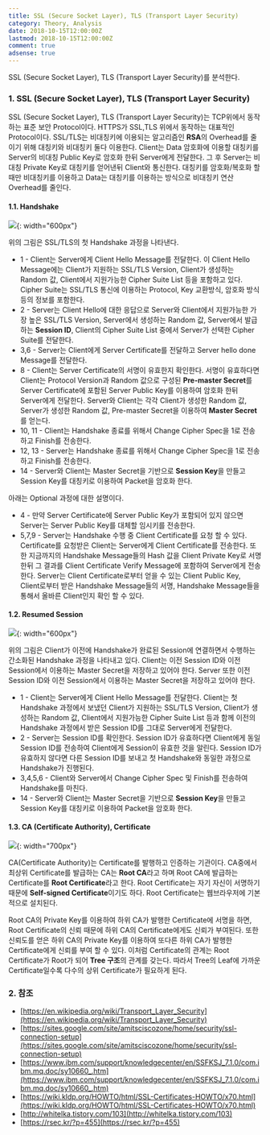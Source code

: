 ```yaml
---
title: SSL (Secure Socket Layer), TLS (Transport Layer Security)
category: Theory, Analysis
date: 2018-10-15T12:00:00Z
lastmod: 2018-10-15T12:00:00Z
comment: true
adsense: true
---
```


SSL (Secure Socket Layer), TLS (Transport Layer Security)를 분석한다.

### 1. SSL (Secure Socket Layer), TLS (Transport Layer Security)

SSL (Secure Socket Layer), TLS (Transport Layer Security)는 TCP위에서 동작하는 표준 보안 Protocol이다. HTTPS가 SSL,TLS 위에서 동작하는 대표적인 Protocol이다. SSL/TLS는 비대칭키에 이용되는 알고리즘인 **RSA**의 Overhead를 줄이기 위해 대칭키와 비대칭키 둘다 이용한다. Client는 Data 암호화에 이용할 대칭키를 Server의 비대칭 Public Key로 암호화 한뒤 Server에게 전달한다. 그 후 Server는 비대칭 Private Key로 대칭키를 얻어낸뒤 Client와 통신한다. 대칭키를 암호화/복호화 할 때만 비대칭키를 이용하고 Data는 대칭키를 이용하는 방식으로 비대칭키 연산 Overhead를 줄인다.

#### 1.1. Handshake

![]({{site.baseurl}}/images/theory_analysis/SSL,TLS/SSL,TLS_Handshake_No_Session_ID.PNG){: width="600px"}

위의 그림은 SSL/TLS의 첫 Handshake 과정을 나타낸다.

* 1 - Client는 Server에게 Client Hello Message를 전달한다. 이 Client Hello Message에는 Client가 지원하는 SSL/TLS Version, Client가 생성하는 Random 값, Client에서 지원가능한 Cipher Suite List 등을 포함하고 있다. Cipher Suite는 SSL/TLS 통신에 이용하는 Protocol, Key 교환방식, 암호화 방식 등의 정보를 포함한다.
* 2 - Server는 Client Hello에 대한 응답으로 Server와 Client에서 지원가능한 가장 높은 SSL/TLS Version, Server에서 생성하는 Random 값, Server에서 발급하는 **Session ID**, Client의 Cipher Suite List 중에서 Server가 선택한 Cipher Suite를 전달한다.
* 3,6 - Server는 Client에게 Server Certificate를 전달하고 Server hello done Message를 전달한다.
* 8 - Client는 Server Certificate의 서명이 유효한지 확인한다. 서명이 유효하다면 Client는 Protocol Version과 Random 값으로 구성된 **Pre-master Secret**를 Server Certificate에 포함된 Server Public Key를 이용하여 암호화 한뒤 Server에게 전달한다. Server와 Client는 각각 Client가 생성한 Random 값, Server가 생성한 Random 값, Pre-master Secret을 이용하여 **Master Secret**를 얻는다.
* 10, 11 - Client는 Handshake 종료를 위해서 Change Cipher Spec을 1로 전송하고 Finish를 전송한다.
* 12, 13 - Server는 Handshake 종료를 위해서 Change Cipher Spec을 1로 전송하고 Finish를 전송한다.
* 14 - Server와 Client는 Master Secret을 기반으로 **Session Key**을 만들고 Session Key를 대칭키로 이용하여 Packet을 암호화 한다.

아래는 Optional 과정에 대한 설명이다.

* 4 - 만약 Server Certificate에 Server Public Key가 포함되어 있지 않으면 Server는 Server Public Key를 대체할 임시키를 전송한다.
* 5,7,9 - Server는 Handshake 수행 중 Client Certificate를 요청 할 수 있다. Certificate를 요청받은 Client는 Server에게 Client Certificate를 전송한다. 또한 지금까지의 Handshake Message들의 Hash 값을 Client Private Key로 서명한뒤 그 결과를 Client Certificate Verify Message에 포함하여 Server에게 전송한다. Server는 Client Certificate로부터 얻을 수 있는 Client Public Key, Client로부터 받은 Handshake Message들의 서명, Handshake Message들을 통해서 올바른 Client인지 확인 할 수 있다.

#### 1.2. Resumed Session

![]({{site.baseurl}}/images/theory_analysis/SSL,TLS/SSL,TLS_Handshake_Session_ID.PNG){: width="600px"}

위의 그림은 Client가 이전에 Handshake가 완료된 Session에 연결하면서 수행하는 간소화된 Handshake 과정을 나타내고 있다. Client는 이전 Session ID와 이전 Session에서 이용하는 Master Secret을 저장하고 있어야 한다. Server 또한 이전 Session ID와 이전 Session에서 이용하는 Master Secret을 저장하고 있어야 한다.

* 1 - Client는 Server에게 Client Hello Message를 전달한다. Client는 첫 Handshake 과정에서 보냈던 Client가 지원하는 SSL/TLS Version, Client가 생성하는 Random 값, Client에서 지원가능한 Cipher Suite List 등과 함께 이전의 Handshake 과정에서 받은 Session ID를 그대로 Server에게 전달한다.
* 2 - Server는 Session ID를 확인한다. Session ID가 유효하다면 Client에게 동일 Session ID를 전송하여 Client에게 Session이 유효한 것을 알린다. Session ID가 유효하지 않다면 다른 Session ID를 보내고 첫 Handshake와 동일한 과정으로 Handshake가 진행된다.
* 3,4,5,6 - Client와 Server에서 Change Cipher Spec 및 Finish를 전송하여 Handshake를 마친다.
* 14 - Server와 Client는 Master Secret을 기반으로 **Session Key**을 만들고 Session Key를 대칭키로 이용하여 Packet을 암호화 한다.

#### 1.3. CA (Certificate Authority), Certificate

![]({{site.baseurl}}/images/theory_analysis/SSL,TLS/Certificate_Tree.PNG){: width="700px"}

CA(Certificate Authority)는 Certificate를 발행하고 인증하는 기관이다. CA중에서 최상위 Certificate를 발급하는 CA는 **Root CA**라고 하며 Root CA에 발급하는 Certificate를 **Root Certificate**라고 한다. Root Certificate는 자기 자신이 서명하기 때문에 **Self-signed Certificate**이기도 하다. Root Certificate는 웹브라우저에 기본적으로 설치된다.

Root CA의 Private Key를 이용하여 하위 CA가 발행한 Certificate에 서명을 하면, Root Certificate의 신뢰 때문에 하위 CA의 Certificate에게도 신뢰가 부여된다. 또한 신뢰도를 얻은 하위 CA의 Private Key를 이용하여 또다른 하위 CA가 발행한 Certificate에게 신뢰를 부여 할 수 있다. 이처럼 Certificate의 관계는 Root Certificate가 Root가 되어 **Tree 구조**의 관계를 갖는다. 따라서 Tree의 Leaf에 가까운 Certificate일수록 다수의 상위 Certificate가 필요하게 된다.

### 2. 참조
* [https://en.wikipedia.org/wiki/Transport_Layer_Security](https://en.wikipedia.org/wiki/Transport_Layer_Security)
* [https://sites.google.com/site/amitsciscozone/home/security/ssl-connection-setup](https://sites.google.com/site/amitsciscozone/home/security/ssl-connection-setup)
* [https://www.ibm.com/support/knowledgecenter/en/SSFKSJ_7.1.0/com.ibm.mq.doc/sy10660_.htm](https://www.ibm.com/support/knowledgecenter/en/SSFKSJ_7.1.0/com.ibm.mq.doc/sy10660_.htm)
* [https://wiki.kldp.org/HOWTO/html/SSL-Certificates-HOWTO/x70.html](https://wiki.kldp.org/HOWTO/html/SSL-Certificates-HOWTO/x70.html)
* [http://whitelka.tistory.com/103](http://whitelka.tistory.com/103)
* [https://rsec.kr/?p=455](https://rsec.kr/?p=455)
